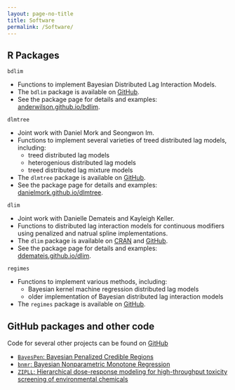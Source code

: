 ```yaml
---
layout: page-no-title
title: Software
permalink: /Software/
---
```


## R Packages


```bdlim```
- Functions to implement Bayesian Distributed Lag Interaction Models.
- The ```bdlim``` package is available on [GitHub](https://github.com/AnderWilson/bdlim).
- See the package page for details and examples: [anderwilson.github.io/bdlim](https://anderwilson.github.io/bdlim/).


```dlmtree```
- Joint work with Daniel Mork and Seongwon Im. 
- Functions to implement several varieties of treed distributed lag models, including:
    - treed distributed lag models
    - heterogenious distributed lag models
    - treed distributed lag mixture models
- The ```dlmtree``` package is available on [GitHub](https://github.com/danielmork/dlmtree).
- See the package page for details and examples: [danielmork.github.io/dlmtree](https://danielmork.github.io/dlmtree/).

```dlim```
- Joint work with Danielle Demateis and Kayleigh Keller. 
- Functions to distributed lag interaction models for continuous modifiers using penalized and natrual spline implementations. 
- The ```dlim``` package is available on [CRAN](https://cran.r-project.org/web/packages/dlim/index.html) and [GitHub](https://github.com/ddemateis/dlim).
- See the package page for details and examples: [ddemateis.github.io/dlim](https://ddemateis.github.io/dlim/).



```regimes```
- Functions to implement various methods, including:
    - Bayesian kernel machine regression distributed lag models
    - older implementation of Bayesian distributed lag interaction models
- The ```regimes``` package is available on [GitHub](https://github.com/anderwilson/regimes).



## GitHub packages and other code

Code for several other projects can be found on [GitHub](https://github.com/AnderWilson)

- [```BayesPen```: Bayesian Penalized Credible Regions](http://anderwilson.github.io/BayesPen/)
- [```bnmr```: Bayesian Nonparametric Monotone Regression](https://github.com/AnderWilson/bnmr)
- [```ZIPLL```: Hierarchical dose-response modeling for high-throughput toxicity screening of environmental chemicals](https://github.com/AnderWilson/zipll/)



